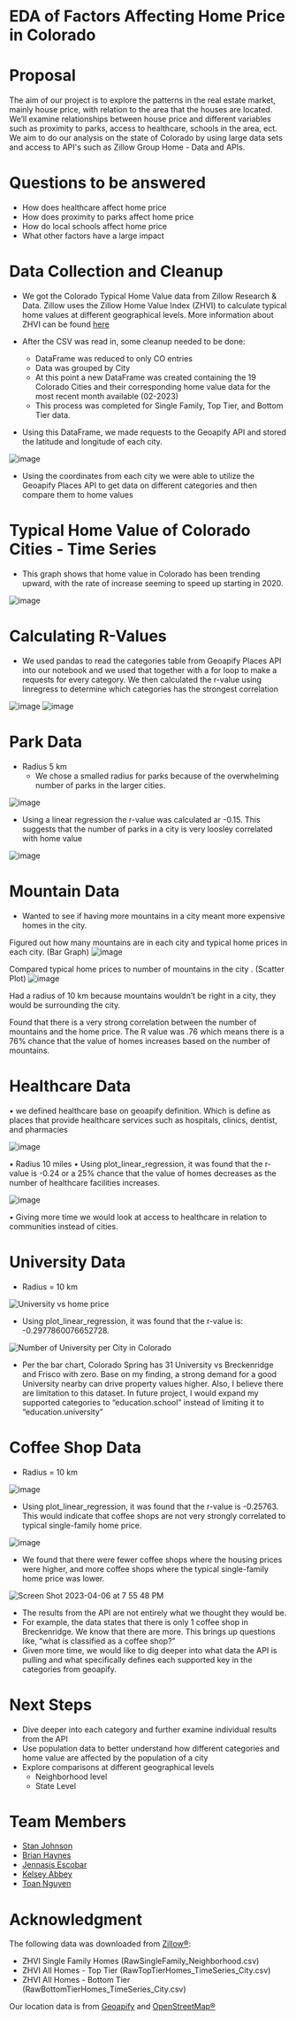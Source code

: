 # EDA of Factors Affecting Home Price in Colorado


# Proposal
The aim of our project is to explore the patterns in the real estate market, mainly house price, with relation to the area that the houses are located. We’ll examine relationships between house price and different variables such as proximity to parks, access to healthcare, schools in the area, ect. We aim to do our analysis on the state of Colorado by using large data sets and access to API's such as Zillow Group Home - Data and APIs.

# Questions to be answered
  * How does healthcare affect home price
  * How does proximity to parks affect home price
  * How do local schools affect home price
  * What other factors have a large impact

# Data Collection and Cleanup
  * We got the Colorado Typical Home Value data from Zillow Research & Data. Zillow uses the Zillow Home Value Index (ZHVI) to calculate typical home values at  different geographical levels. More information about ZHVI can be found [here](https://www.zillow.com/research/data/)
  
  * After the CSV was read in, some cleanup needed to be done:
    * DataFrame was reduced to only CO entries
    * Data was grouped by City
    * At this point a new DataFrame was created containing the 19 Colorado Cities and their corresponding home value data for the most recent month available (02-2023)
    * This process was completed for Single Family, Top Tier, and Bottom Tier data.
    
  * Using this DataFrame, we made requests to the Geoapify API and stored the latitude and longitude of each city.
  
  ![image](https://user-images.githubusercontent.com/121142680/230521718-1d408748-e3f8-4ddf-9914-c34eadefbc9e.png)
  
  * Using the coordinates from each city we were able to utilize the Geoapify Places API to get data on different categories and then compare them to home values
  
# Typical Home Value of Colorado Cities - Time Series
  * This graph shows that home value in Colorado has been trending upward, with the rate of increase seeming to speed up starting in 2020.

![image](https://user-images.githubusercontent.com/121142680/230521971-6fdcd853-319e-400c-bbf3-9e95f195bef6.png)

# Calculating R-Values
  * We used pandas to read the categories table from Geoapify Places API into our notebook and we used that together with a for loop to make a requests for every category. We then calculated the r-value using linregress to determine which categories has the strongest correlation

![image](https://user-images.githubusercontent.com/121142680/230936813-de48d539-d0dd-43e7-bdfd-e9d256be4a40.png)
![image](https://user-images.githubusercontent.com/121142680/230937101-9bdbc6f3-a3e5-4a31-97df-10d10335d944.png)


# Park Data
  * Radius 5 km
    * We chose a smalled radius for parks because of the overwhelming number of parks in the larger cities.
    
   ![image](https://user-images.githubusercontent.com/121142680/230937856-309ae78d-8a65-4903-a9b1-166a6a9b27da.png)
  * Using a linear regression the r-value was calculated ar -0.15. This suggests that the number of parks in a city is very loosley correlated with home value
  
  ![image](https://user-images.githubusercontent.com/121142680/230938408-d55d4b9a-3954-4450-830d-639479c1169a.png)


# Mountain Data
- Wanted to see if having more mountains in a city meant more expensive homes in the city.


Figured out how many mountains are in each city and typical home prices in each city. (Bar Graph)
![image](https://user-images.githubusercontent.com/122308689/230981682-38e802c8-2bd5-490c-936f-3c264e64e8cd.png)


Compared typical home prices to number of mountains in the city . (Scatter Plot)
![image](https://user-images.githubusercontent.com/122308689/230981723-eeee079f-0d77-46dc-81bf-1c5c1aca37fb.png)


Had a radius of 10 km because mountains wouldn’t be right in a city, they would be surrounding the city.


Found that there is a very strong correlation between the number of mountains and the home price. The R value was .76 which means there is a 76% chance that the value of homes increases based on the number of mountains. 


# Healthcare Data
•	we defined healthcare base on geoapify definition. Which is define as places that provide healthcare services such as hospitals, clinics, dentist, and pharmacies

![image](https://user-images.githubusercontent.com/121142680/230945125-c0d31beb-537d-4dd2-8ecf-493269d3042d.png)

•	Radius 10 miles 
•	Using plot_linear_regression, it was found that the r-value is -0.24 or a 25% chance that the value of homes decreases as the number of healthcare facilities increases.

![image](https://user-images.githubusercontent.com/121142680/230945188-911c4a1b-b2c5-430d-b4de-2fbb747ff98d.png)


•	Giving more time we would look at access to healthcare in relation to communities instead of cities. 


# University Data

- Radius = 10 km

![University vs  home price](https://user-images.githubusercontent.com/120751287/230527006-0de369f2-981e-46dc-ab8f-2e7ab29a5cd5.png)

- Using plot_linear_regression, it was found that the r-value is: -0.2977860076652728.

![Number of University per City in Colorado](https://user-images.githubusercontent.com/120751287/230526978-d6998971-90f9-4075-9f55-f1aee471a1ff.png)

- Per the bar chart, Colorado Spring has 31 University vs Breckenridge and Frisco with zero. Base on my finding, a strong demand for a good University nearby can drive property values higher. Also, I believe there are limitation to this dataset. In future project, I would expand my supported categories to “education.school” instead of limiting it to “education.university”

# Coffee Shop Data
-   Radius = 10 km

![image](https://user-images.githubusercontent.com/124820451/230524282-31ecf5e4-302f-4c03-a293-bec28fae13aa.png)

-   Using plot_linear_regression, it was found that the r-value is -0.25763.  This would indicate that coffee shops are not very strongly correlated to typical single-family home price.

![image](https://user-images.githubusercontent.com/124820451/230524315-ba2e32b8-48ce-45d3-9485-81e2de22ccf3.png)

-	We found that there were fewer coffee shops where the housing prices were higher, and more coffee shops where the typical single-family home price was lower.

![Screen Shot 2023-04-06 at 7 55 48 PM](https://user-images.githubusercontent.com/124820451/230524935-9579e870-240d-4ee0-9a72-e36d38e611c2.png)

-	The results from the API are not entirely what we thought they would be.
-	For example, the data states that there is only 1 coffee shop in Breckenridge.  We know that there are more.  This brings up questions like, “what is classified as a coffee shop?”
-	Given more time, we would like to dig deeper into what data the API is pulling and what specifically defines each supported key in the categories from geoapify.



# Next Steps
  * Dive deeper into each category and further examine individual results from the API
  * Use population data to better understand how different categories and home value are affected by the population of a city
  * Explore comparisons at different geographical levels
    * Neighborhood level
    * State Level

# Team Members
  * [Stan Johnson](https://github.com/StanJohn04)
  * [Brian Haynes](https://github.com/brianphaynes)
  * [Jennasis Escobar](https://github.com/jenntruly)
  * [Kelsey Abbey](https://github.com/kelseyabbey)
  * [Toan Nguyen](https://github.com/Toan88Nguyen)

# Acknowledgment
The following data was downloaded from [Zillow®](https://www.zillow.com/research/data/):
 * ZHVI Single Family Homes (RawSingleFamily_Neighborhood.csv)
 * ZHVI All Homes - Top Tier (RawTopTierHomes_TimeSeries_City.csv)
 * ZHVI All Homes - Bottom Tier (RawBottomTierHomes_TimeSeries_City.csv)

Our location data is from [Geoapify](https://www.geoapify.com/) and [OpenStreetMap®](https://www.openstreetmap.org/copyright)

